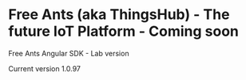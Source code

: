 # Free Ants (aka ThingsHub) - The future IoT Platform - Coming soon

Free Ants Angular SDK - Lab version

Current version 1.0.97